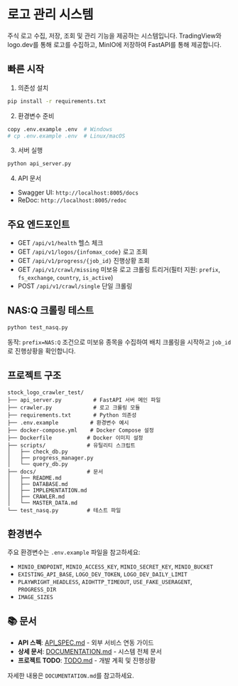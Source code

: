 # 로고 관리 시스템

주식 로고 수집, 저장, 조회 및 관리 기능을 제공하는 시스템입니다. TradingView와 logo.dev를 통해 로고를 수집하고, MinIO에 저장하여 FastAPI를 통해 제공합니다.

## 빠른 시작

1) 의존성 설치
```bash
pip install -r requirements.txt
```

2) 환경변수 준비
```bash
copy .env.example .env  # Windows
# cp .env.example .env  # Linux/macOS
```

3) 서버 실행
```bash
python api_server.py
```

4) API 문서
- Swagger UI: `http://localhost:8005/docs`
- ReDoc: `http://localhost:8005/redoc`

## 주요 엔드포인트

- GET `/api/v1/health` 헬스 체크
- GET `/api/v1/logos/{infomax_code}` 로고 조회
- GET `/api/v1/progress/{job_id}` 진행상황 조회
- GET `/api/v1/crawl/missing` 미보유 로고 크롤링 트리거(필터 지원: `prefix`, `fs_exchange`, `country`, `is_active`)
- POST `/api/v1/crawl/single` 단일 크롤링

## NAS:Q 크롤링 테스트

```bash
python test_nasq.py
```
동작: `prefix=NAS:Q` 조건으로 미보유 종목을 수집하여 배치 크롤링을 시작하고 `job_id`로 진행상황을 확인합니다.

## 프로젝트 구조

```
stock_logo_crawler_test/
├── api_server.py          # FastAPI 서버 메인 파일
├── crawler.py             # 로고 크롤링 모듈
├── requirements.txt       # Python 의존성
├── .env.example          # 환경변수 예시
├── docker-compose.yml    # Docker Compose 설정
├── Dockerfile           # Docker 이미지 설정
├── scripts/             # 유틸리티 스크립트
│   ├── check_db.py
│   ├── progress_manager.py
│   └── query_db.py
├── docs/                # 문서
│   ├── README.md
│   ├── DATABASE.md
│   ├── IMPLEMENTATION.md
│   ├── CRAWLER.md
│   └── MASTER_DATA.md
└── test_nasq.py         # 테스트 파일
```

## 환경변수

주요 환경변수는 `.env.example` 파일을 참고하세요:
- `MINIO_ENDPOINT`, `MINIO_ACCESS_KEY`, `MINIO_SECRET_KEY`, `MINIO_BUCKET`
- `EXISTING_API_BASE`, `LOGO_DEV_TOKEN`, `LOGO_DEV_DAILY_LIMIT`
- `PLAYWRIGHT_HEADLESS`, `AIOHTTP_TIMEOUT`, `USE_FAKE_USERAGENT`, `PROGRESS_DIR`
- `IMAGE_SIZES`

## 📚 문서

- **API 스펙**: [API_SPEC.md](API_SPEC.md) - 외부 서비스 연동 가이드
- **상세 문서**: [DOCUMENTATION.md](DOCUMENTATION.md) - 시스템 전체 문서
- **프로젝트 TODO**: [TODO.md](TODO.md) - 개발 계획 및 진행상황

자세한 내용은 `DOCUMENTATION.md`를 참고하세요.